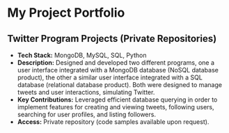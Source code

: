 # My Project Portfolio

## Twitter Program Projects (Private Repositories)
- **Tech Stack:** MongoDB, MySQL, SQL, Python
- **Description:** Designed and developed two different programs, one  a user interface integrated with a MongoDB database (NoSQL database product), the other a similar user interface integrated with a SQL database (relational database product). Both were designed to manage tweets and user interactions, simulating Twitter.
- **Key Contributions:** Leveraged efficient database querying in order to implement features for creating and viewing tweets, following users, searching for user profiles, and listing followers.
- **Access:** Private repository (code samples available upon request).
